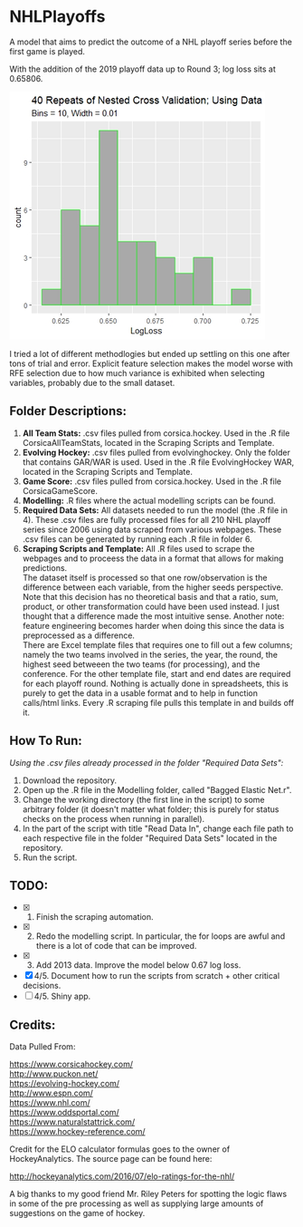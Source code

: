 # NHLPlayoffs
A model that aims to predict the outcome of a NHL playoff series before the first game is played. 

With the addition of the 2019 playoff data up to Round 3; log loss sits at 0.65806.

![Alt text](https://github.com/braydentang1/NHLPlayoffs/blob/master/Histogram.jpeg)

I tried a lot of different methodlogies but ended up settling on this one after tons of trial and error. Explicit feature selection makes the model worse with RFE selection due to how much variance is exhibited when selecting variables, probably due to the small dataset.

Folder Descriptions:
-----
1. **All Team Stats:** .csv files pulled from corsica.hockey. Used in the .R file CorsicaAllTeamStats, located in the Scraping Scripts and Template.
2. **Evolving Hockey:** .csv files pulled from evolvinghockey. Only the folder that contains GAR/WAR is used. Used in the .R file EvolvingHockey WAR, located in the Scraping Scripts and Template.
3. **Game Score:** .csv files pulled from corsica.hockey. Used in the .R file CorsicaGameScore. 
4. **Modelling:** .R files where the actual modelling scripts can be found. 
5. **Required Data Sets:** All datasets needed to run the model (the .R file in 4). These .csv files are fully processed files for all 210 NHL playoff series since 2006 using data scraped from various webpages. These .csv files can be generated by running each .R file in folder 6.
6. **Scraping Scripts and Template:** All .R files used to scrape the webpages and to proceess the data in a format that allows for making predictions. <br> The dataset itself is processed so that one row/observation is the difference between each variable, from the higher seeds perspective. Note that this decision has no theoretical basis and that a ratio, sum, product, or other transformation could have been used instead. I just thought that a difference made the most intuitive sense. Another note: feature engineering becomes harder when doing this since the data is preprocessed as a difference. <br> There are Excel template files that requires one to fill out a few columns; namely the two teams involved in the series, the year, the round, the highest seed betweeen the two teams (for processing), and the conference. For the other template file, start and end dates are required for each playoff round. Nothing is actually done in spreadsheets, this is purely to get the data in a usable format and to help in function calls/html links. Every .R scraping file pulls this template in and builds off it. 

How To Run:
-----
_Using the .csv files already processed in the folder "Required Data Sets":_

1. Download the repository.
2. Open up the .R file in the Modelling folder, called "Bagged Elastic Net.r". 
3. Change the working directory (the first line in the script) to some arbitrary folder (it doesn't matter what folder; this is purely for status checks on the process when running in parallel).
4. In the part of the script with title "Read Data In", change each file path to each respective file in the folder "Required Data Sets" located in the repository.
5. Run the script.

TODO:
-----
- [x] 1. Finish the scraping automation.
- [x] 2. Redo the modelling script. In particular, the for loops are awful and there is a lot of code that can be improved.
- [x] 3. Add 2013 data. Improve the model below 0.67 log loss.
- [x] 4/5. Document how to run the scripts from scratch + other critical decisions.
- [ ] 4/5. Shiny app.

Credits:
-----
Data Pulled From:

https://www.corsicahockey.com/ <br>
http://www.puckon.net/ <br>
https://evolving-hockey.com/ <br>
http://www.espn.com/ <br>
https://www.nhl.com/ <br>
https://www.oddsportal.com/ <br>
https://www.naturalstattrick.com/ <br>
https://www.hockey-reference.com/

Credit for the ELO calculator formulas goes to the owner of HockeyAnalytics. The source page can be found here:

http://hockeyanalytics.com/2016/07/elo-ratings-for-the-nhl/

A big thanks to my good friend Mr. Riley Peters for spotting the logic flaws in some of the pre processing as well as supplying large amounts of suggestions on the game of hockey. 